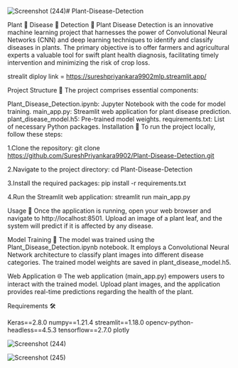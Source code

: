 ![Screenshot (244)](https://github.com/user-attachments/assets/10dd14af-85f5-4544-a9cb-211b4c0eb875)# Plant-Disease-Detection

Plant 🌱 Disease 🐛 Detection 🔎
Plant Disease Detection is an innovative machine learning project that harnesses the power of Convolutional Neural Networks (CNN) and deep learning techniques to identify and classify diseases in plants. The primary objective is to offer farmers and agricultural experts a valuable tool for swift plant health diagnosis, facilitating timely intervention and minimizing the risk of crop loss.

strealit diploy link = https://sureshpriyankara9902mlp.streamlit.app/

Project Structure 📂
The project comprises essential components:

Plant_Disease_Detection.ipynb: Jupyter Notebook with the code for model training.
main_app.py: Streamlit web application for plant disease prediction.
plant_disease_model.h5: Pre-trained model weights.
requirements.txt: List of necessary Python packages.
Installation 🚀
To run the project locally, follow these steps:

1.Clone the repository:
git clone https://github.com/SureshPriyankara9902/Plant-Disease-Detection.git

2.Navigate to the project directory:
cd Plant-Disease-Detection

3.Install the required packages:
pip install -r requirements.txt

4.Run the Streamlit web application:
streamlit run main_app.py

Usage 🌿
Once the application is running, open your web browser and navigate to http://localhost:8501. Upload an image of a plant leaf, and the system will predict if it is affected by any disease.

Model Training 🧠
The model was trained using the Plant_Disease_Detection.ipynb notebook. It employs a Convolutional Neural Network architecture to classify plant images into different disease categories. The trained model weights are saved in plant_disease_model.h5.

Web Application 🌐
The web application (main_app.py) empowers users to interact with the trained model. Upload plant images, and the application provides real-time predictions regarding the health of the plant.

Requirements 🛠️

Keras==2.8.0
numpy==1.21.4
streamlit==1.18.0
opencv-python-headless==4.5.3
tensorflow==2.7.0
plotly




![Screenshot (244)](https://github.com/user-attachments/assets/894b6fd5-b785-4752-9625-8d8229173055)


![Screenshot (245)](https://github.com/user-attachments/assets/60f49e5c-be0c-4783-b381-a31ca03e993a)
















